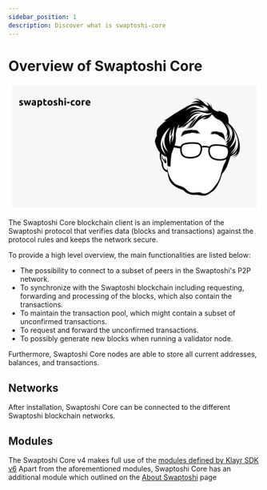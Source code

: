 ```yaml
---
sidebar_position: 1
description: Discover what is swaptoshi-core
---
```


# Overview of Swaptoshi Core

![Overview of Swaptoshi Core](./img/swaptoshi-core.png)

The Swaptoshi Core blockchain client is an implementation of the Swaptoshi protocol that verifies data (blocks and transactions) against the protocol rules and keeps the network secure.

To provide a high level overview, the main functionalities are listed below:

- The possibility to connect to a subset of peers in the Swaptoshi's P2P network.
- To synchronize with the Swaptoshi blockchain including requesting, forwarding and processing of the blocks, which also contain the transactions.
- To maintain the transaction pool, which might contain a subset of unconfirmed transactions.
- To request and forward the unconfirmed transactions.
- To possibly generate new blocks when running a validator node.

Furthermore, Swaptoshi Core nodes are able to store all current addresses, balances, and transactions.

## Networks

After installation, Swaptoshi Core can be connected to the different Swaptoshi blockchain networks.

## Modules

The Swaptoshi Core v4 makes full use of the [modules defined by Klayr SDK v6](https://klayr.xyz/documentation/klayr-sdk/modules/index.html)
Apart from the aforementioned modules, Swaptoshi Core has an additional module which outlined on the [About Swaptoshi](../introduction/about-swaptoshi#modules) page
